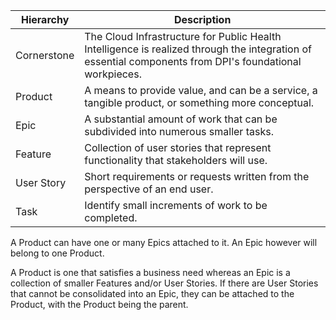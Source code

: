 <html>
<body>
<!--StartFragment-->

Hierarchy | Description
-- | --
Cornerstone | The Cloud Infrastructure for Public Health Intelligence is realized through the integration of essential components from DPI's foundational workpieces.
Product | A means to provide value, and can be a service, a tangible product, or something more conceptual.
Epic | A substantial amount of work that can be subdivided into numerous smaller tasks.
Feature | Collection of user stories that represent functionality that stakeholders will use.
User Story | Short requirements or requests written from the perspective of an end user.
Task | Identify small increments of work to be completed.

A Product can have one or many Epics attached to it.  An Epic however will belong to one Product. 

A Product is one that satisfies a business need whereas an Epic is a collection of smaller Features and/or User Stories. If there are User Stories that cannot be consolidated into an Epic, they can be attached to the Product, with the Product being the parent. 

<!--EndFragment-->
</body>
</html>

